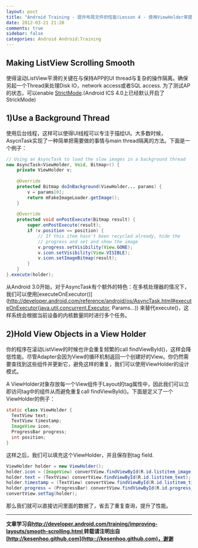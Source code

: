 ```yaml
---
layout: post
title: "Android Training - 提升布局文件的性能(Lesson 4 - 使用ViewHolder来提升ListView的性能)"
date: 2012-03-21 21:20
comments: true
sidebar: false
categories: Android Android:Training
---
```


## Making ListView Scrolling Smooth
使得滚动ListView平滑的关键在与保持APP的UI thread与复杂的操作隔离。确保另起一个Thread来处理Disk IO，network access或者SQL access.
为了测试AP的状态，可以enable [StrictMode](http://developer.android.com/reference/android/os/StrictMode.html).(Android ICS 4.0上已经默认开启了StrickMode)

<!-- More -->

## 1)Use a Background Thread
使用后台线程，这样可以使得UI线程可以专注于描绘UI。大多数时候，AsycnTask实现了一种简单把需要做的事情与main thread隔离的方法。下面是一个例子：
```java
// Using an AsyncTask to load the slow images in a background thread  
new AsyncTask<ViewHolder, Void, Bitmap>() {  
    private ViewHolder v;  
  
    @Override  
    protected Bitmap doInBackground(ViewHolder... params) {  
        v = params[0];  
        return mFakeImageLoader.getImage();  
    }  
  
    @Override  
    protected void onPostExecute(Bitmap result) {  
        super.onPostExecute(result);  
        if (v.position == position) {  
            // If this item hasn't been recycled already, hide the  
            // progress and set and show the image  
            v.progress.setVisibility(View.GONE);  
            v.icon.setVisibility(View.VISIBLE);  
            v.icon.setImageBitmap(result);  
        }  
    }  
}.execute(holder); 
``` 
从Android 3.0开始，对于AsyncTask有个额外的特色：在多核处理器的情况下，我们可以使用[executeOnExecutor()](http://developer.android.com/reference/android/os/AsyncTask.html#executeOnExecutor(java.util.concurrent.Executor, Params...)) 来替代execute()，这样系统会根据当前设备的内核数量同时进行多个任务。

## 2)Hold View Objects in a View Holder
你的程序在滚动ListView的时候也许会重复频繁的call findViewById()，这样会降低性能。尽管Adapter会因为View的循环机制返回一个创建好的View。你仍然需要查找到这些组件并更新它，避免这样的重复，我们可以使用ViewHolder的设计模式。

A ViewHolder对象存放每一个View组件于Layout的tag属性中，因此我们可以立即访问tag中的组件从而避免重复call findViewById()。下面是定义了一个ViewHolder的例子：
```java
static class ViewHolder {  
  TextView text;  
  TextView timestamp;  
  ImageView icon;  
  ProgressBar progress;  
  int position;  
}
```  
这样之后，我们可以填充这个ViewHolder，并且保存到tag field.
```java
ViewHolder holder = new ViewHolder();  
holder.icon = (ImageView) convertView.findViewById(R.id.listitem_image);  
holder.text = (TextView) convertView.findViewById(R.id.listitem_text);  
holder.timestamp = (TextView) convertView.findViewById(R.id.listitem_timestamp);  
holder.progress = (ProgressBar) convertView.findViewById(R.id.progress_spinner);  
convertView.setTag(holder);  
```
那么我们就可以直接访问里面的数据了，省去了重复查询，提升了性能。

***
**文章学习自[http://developer.android.com/training/improving-layouts/smooth-scrolling.html
](http://developer.android.com/training/improving-layouts/smooth-scrolling.html)**
**转载请注明出自[http://kesenhoo.github.com](http:://kesenhoo.github.com)，谢谢**

